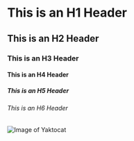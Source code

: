 # This is an H1 Header

## This is an H2 Header

### This is an H3 Header

#### This is an H4 Header

##### This is an H5 Header

###### This is an H6 Header
![Image of Yaktocat](https://octodex.github.com/images/yaktocat.png)
